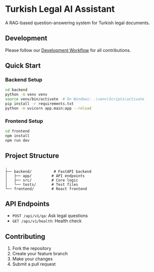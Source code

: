 # Turkish Legal AI Assistant

A RAG-based question-answering system for Turkish legal documents.

## Development

Please follow our [Development Workflow](WORKFLOW.md) for all contributions.

## Quick Start

### Backend Setup
```bash
cd backend
python -m venv venv
source venv/bin/activate  # On Windows: .\venv\Scripts\activate
pip install -r requirements.txt
python -m uvicorn app.main:app --reload
```

### Frontend Setup
```bash
cd frontend
npm install
npm run dev
```

## Project Structure
```
.
├── backend/          # FastAPI backend
│   ├── app/         # API endpoints
│   ├── src/         # Core logic
│   └── tests/       # Test files
└── frontend/        # React frontend
```

## API Endpoints

- `POST /api/v1/qa`: Ask legal questions
- `GET /api/v1/health`: Health check

## Contributing

1. Fork the repository
2. Create your feature branch
3. Make your changes
4. Submit a pull request
